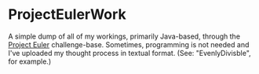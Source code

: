 # ProjectEulerWork

A simple dump of all of my workings, primarily Java-based, through the [Project Euler](https://projecteuler.net) challenge-base. Sometimes, programming is not needed and I've uploaded my thought process in textual format. (See: "EvenlyDivisble", for example.)